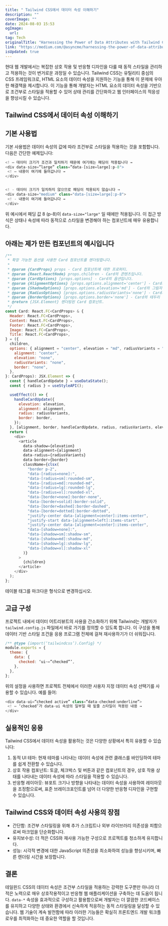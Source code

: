 ```yaml
---
title: " Tailwind CSS에서 데이터 속성 이해하기"
description: ""
coverImage: ""
date: 2024-08-03 15:53
ogImage:
  url:
tag: Tech
originalTitle: "Harnessing the Power of Data Attributes with Tailwind CSS"
link: "https://medium.com/@asyncme/harnessing-the-power-of-data-attributes-with-tailwind-css-f2b01e07cc12"
isUpdated: true
---
```


현대 웹 개발에서는 복잡한 상호 작용 및 반응형 디자인을 다룰 때 동적 스타일을 관리하고 적용하는 것이 번거로운 과정일 수 있습니다. Tailwind CSS는 유틸리티 중심의 CSS 프레임워크로, HTML 요소의 데이터 속성을 지원하는 기능을 통해 이 문제에 우아한 해결책을 제시합니다. 이 기능을 통해 개발자는 HTML 요소의 데이터 속성을 기반으로 조건부로 스타일을 적용할 수 있어 상태 관리를 간단화하고 웹 인터페이스의 적응성을 향상시킬 수 있습니다.

## Tailwind CSS에서 데이터 속성 이해하기

## 기본 사용법

기본 사용법은 데이터 속성의 값에 따라 조건부로 스타일을 적용하는 것을 포함합니다. 다음은 간단한 예제입니다:

<!-- seedividend - 사각형 -->

<ins class="adsbygoogle"
     style="display:block"
     data-ad-client="ca-pub-4877378276818686"
     data-ad-slot="1898504329"
     data-ad-format="auto"
     data-full-width-responsive="true"></ins>

<script>
     (adsbygoogle = window.adsbygoogle || []).push({});
</script>

```js
<! — 데이터 크기가 조건과 일치하기 때문에 여기에는 패딩이 적용됩니다 →
<div data-size=”large” class=”data-[size=large]:p-8">
 <! — 내용이 여기에 들어갑니다 →
</div>


<! - 데이터 크기가 일치하지 않으므로 패딩이 적용되지 않습니다 →
<div data-size="medium" class="data-[size=large]:p-8">
 <! - 내용이 여기에 들어갑니다 →
</div>
```

위 예시에서 패딩 값 8 (p-8)이 `data-size="large"` 일 때에만 적용됩니다. 이 접근 방식은 상태나 속성에 따라 동적으로 스타일을 변경해야 하는 컴포넌트에 매우 유용합니다.

## 아래는 제가 만든 컴포넌트의 예시입니다

```js
/**
 * 확장 가능한 옵션을 사용한 Card 컴포넌트를 렌더링합니다.
 *
 * @param {CardProps} props - Card 컴포넌트에 대한 프로퍼티.
 * @param {React.ReactNode} props.children - Card의 콘텐츠입니다.
 * @param {CardOptions} [props.options] - Card의 옵션입니다.
 * @param {AlignmentOptions} [props.options.alignment='center'] - Card의 정렬 방식입니다.
 * @param {ShadowOptions} [props.options.elevation='md'] - Card의 그림자 정도입니다.
 * @param {RadiusOptions} [props.options.radiusVariants='none'] - Card의 모서리 밸런트입니다.
 * @param {BorderOptions} [props.options.border='none'] - Card의 테두리 밸런트입니다.
 * @return {JSX.Element} 렌더링된 Card 컴포넌트.
 */
const Card: React.FC<CardProps> & {
  Header: React.FC<CardProps>,
  Content: React.FC<CardProps>,
  Footer: React.FC<CardProps>,
  Image: React.FC<CardProps>,
  Title: React.FC<CardProps>,
} = ({
  children,
  options: { alignment = "center", elevation = "md", radiusVariants = "none", border = "none" } = {
    alignment: "center",
    elevation: "none",
    radiusVariants: "none",
    border: "none",
  },
}: CardProps): JSX.Element => {
  const { handleCardUpdate } = useDataState();
  const { radius } = useStyleAPI();

  useEffect(() => {
    handleCardUpdate({
      elevation: elevation,
      alignment: alignment,
      radius: radiusVariants,
      border: border,
    });
  }, [alignment, border, handleCardUpdate, radius, radiusVariants, elevation]);
  return (
    <div>
      <article
        data-shadow={elevation}
        data-alignment={alignment}
        data-radius={radiusVariants}
        data-border={border}
        className={clsx(
          "border p-2",
          "data-[radius=none]:",
          "data-[radius=sm]:rounded-sm",
          "data-[radius=md]:rounded-md",
          "data-[radius=lg]:rounded-lg",
          "data-[radius=xl]:rounded-xl",
          "data-[border=none]:border-none",
          "data-[border=solid]:border-solid",
          "data-[border=dashed]:border-dashed",
          "data-[border=dotted]:border-dotted",
          "justify-center data-[alignment=center]:items-center",
          "justify-start data-[alignment=left]:items-start",
          "justify-center data-[alignment=center]:items-center",
          "data-[shadow=none]:",
          "data-[shadow=sm]:shadow-sm",
          "data-[shadow=md]:shadow-md",
          "data-[shadow=lg]:shadow-lg",
          "data-[shadow=xl]:shadow-xl"
        )}
      >
        {children}
      </article>
    </div>
  );
};
```

<!-- seedividend - 사각형 -->

<ins class="adsbygoogle"
     style="display:block"
     data-ad-client="ca-pub-4877378276818686"
     data-ad-slot="1898504329"
     data-ad-format="auto"
     data-full-width-responsive="true"></ins>

<script>
     (adsbygoogle = window.adsbygoogle || []).push({});
</script>

테이블 태그를 마크다운 형식으로 변경하십시오.

## 고급 구성

프로젝트 내에서 데이터 어트리뷰트의 사용을 간소화하기 위해 Tailwind는 개발자가 `tailwind.config.js` 파일에서 바로 가기를 정의할 수 있도록 합니다. 이 구성을 통해 데이터 기반 스타일 조건을 응용 프로그램 전체에 걸쳐 재사용하기가 더 쉬워집니다.

```js
/** @type {import(‘tailwindcss’).Config} */
module.exports = {
  theme: {
    data: {
      checked: ‘ui~=”checked”’,
    },
  },
};
```

<!-- seedividend - 사각형 -->

<ins class="adsbygoogle"
     style="display:block"
     data-ad-client="ca-pub-4877378276818686"
     data-ad-slot="1898504329"
     data-ad-format="auto"
     data-full-width-responsive="true"></ins>

<script>
     (adsbygoogle = window.adsbygoogle || []).push({});
</script>

위의 설정을 사용하면 프로젝트 전체에서 이러한 사용자 지정 데이터 속성 선택기를 사용할 수 있습니다. 예를 들어:

```js
<div data-ui=”checked active” class=”data-checked:underline”>
 <! — ‘checked’가 data-ui 속성의 일부일 때 밑줄 스타일이 적용된 내용 →
</div>
```

## 실용적인 응용

Tailwind CSS에서 데이터 속성을 활용하는 것은 다양한 상황에서 특히 유용할 수 있습니다:

<!-- seedividend - 사각형 -->

<ins class="adsbygoogle"
     style="display:block"
     data-ad-client="ca-pub-4877378276818686"
     data-ad-slot="1898504329"
     data-ad-format="auto"
     data-full-width-responsive="true"></ins>

<script>
     (adsbygoogle = window.adsbygoogle || []).push({});
</script>

1. 동적 UI 테마: 현재 테마를 나타내는 데이터 속성에 관련 클래스를 바인딩하여 테마를 쉽게 전환할 수 있습니다.
2. 상호 작용 컴포넌트: 토글, 체크박스 및 버튼과 같은 컴포넌트의 경우, 상호 작용 상태를 나타내는 데이터 속성에 따라 스타일을 적용할 수 있습니다.
3. 반응형 레이아웃: 뷰포트 크기나 방향을 나타내는 데이터 속성을 사용하여 레이아웃을 조정함으로써, 표준 브레이크포인트를 넘어 더 다양한 반응형 디자인을 구현할 수 있습니다.

## Tailwind CSS와 데이터 속성 사용의 장점

- 간단함: 조건부 스타일링을 위해 추가 스크립트나 외부 라이브러리 의존성을 피함으로써 마크업을 단순화합니다.
- 유지보수성: 더 적은 CSS와 재사용 가능한 구성으로 프로젝트를 청소하게 유지합니다.
- 성능: 시각적 변경에 대한 JavaScript 의존성을 최소화하여 성능을 향상시키며, 빠른 렌더링 시간을 보장합니다.

## 결론

<!-- seedividend - 사각형 -->

<ins class="adsbygoogle"
     style="display:block"
     data-ad-client="ca-pub-4877378276818686"
     data-ad-slot="1898504329"
     data-ad-format="auto"
     data-full-width-responsive="true"></ins>

<script>
     (adsbygoogle = window.adsbygoogle || []).push({});
</script>

테일윈드 CSS의 데이터 속성은 조건부 스타일을 적용하는 강력한 도구뿐만 아니라 더 적은 노력으로 매우 상호작용적이고 반응형 웹 애플리케이션을 구축하는 데 도움이 됩니다. `data-*` 속성을 효과적으로 구성하고 활용함으로써 개발자는 더 깔끔한 코드베이스를 유지하고 다양한 상태와 환경에서 신속하게 적응하는 동적 스타일링을 달성할 수 있습니다. 웹 기술이 계속 발전함에 따라 이러한 기능들은 확실히 프론트엔드 개발 워크플로우를 최적화하는 데 중요한 역할을 할 것입니다.
